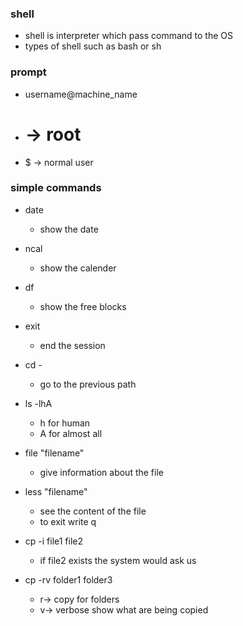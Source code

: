 ### shell
- shell is interpreter which pass command to the OS
- types of shell such as bash or sh  

### prompt 
- username@machine_name
- # -> root 
- $ -> normal user 

### simple commands
- date
    - show the date 

- ncal
    - show the calender 

- df 
    - show the free blocks 

- exit
    - end the session 

- cd - 
    - go to the previous path 

- ls -lhA
    - h for human 
    - A for almost all 

- file "filename"
    - give information about the file 

- less "filename"
    - see the content of the file 
    - to exit write q 

- cp -i  file1 file2 
    - if file2 exists the system would ask us 

- cp -rv folder1 folder3 
    - r-> copy for folders
    - v-> verbose show what are being copied 
